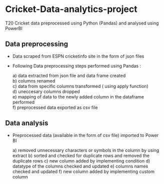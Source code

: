 # Cricket-Data-analytics-project
T20 Cricket data preprocessed using Python (Pandas) and analysed using PowerBI

## Data preprocessing
- Data scraped from ESPN cricketinfo site in the form of json files  
- Following Data preprocessing steps performed using Pandas :
  
    a) data extracted from json file and data frame created  
    b) columns renamed  
    c) data from specific columns transformed ( using apply function)  
    d) uneccesary columns dropped  
    e) mapping of data to the newly added column in the dataframe performed  
    f) preprocessed data exported as csv file  

## Data analysis
  - Preprocessed data (available in the form of csv file) imported to Power BI

    a) removed unnecessary characters or symbols in the column by using extract
    b) sorted and checked for duplicate rows and removed the duplicate rows
    c) new column added by implementing condition
    d) datatype of the columns checked and updated
    e) columns names checked and updated
    f) new column added by implementing custom column

